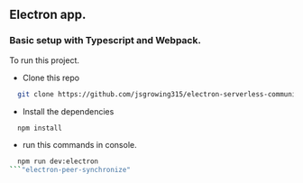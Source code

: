 ## Electron app.
### Basic setup with Typescript and Webpack.

To run this project.

- Clone this repo

```bash
  git clone https://github.com/jsgrowing315/electron-serverless-communication-app.git
```

- Install the dependencies

```bash
  npm install
```

- run this commands in  console.


```bash
  npm run dev:electron
```"electron-peer-synchronize" 
